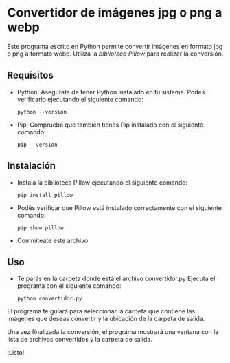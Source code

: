 # Convertidor de imágenes jpg o png a webp

Este programa escrito en Python permite convertir imágenes en formato jpg o png a formato webp. 
Utiliza la *biblioteca Pillow* para realizar la conversión.

## Requisitos

- Python: Asegurate de tener Python instalado en tu sistema. Podes verificarlo ejecutando el siguiente comando:

  ```shell
  python --version

- Pip: Comprueba que también tienes Pip instalado con el siguiente comando:

  ```shell
  pip --version

## Instalación

- Instala la biblioteca Pillow ejecutando el siguiente comando:

  ```shell
  pip install pillow
- Podés verificar que Pillow está instalado correctamente con el siguiente comando:

  ```shell
  pip show pillow

- Commiteate este archivo

## Uso

- Te parás en la carpeta donde está el archivo convertidor.py
Ejecuta el programa con el siguiente comando:

  ```shell
  python convertidor.py

El programa te guiará para seleccionar la carpeta que contiene las imágenes que deseas convertir y la ubicación de la carpeta de salida.

Una vez finalizada la conversión, el programa mostrará una ventana con la lista de archivos convertidos y la carpeta de salida.

¡Listo! 
